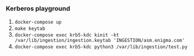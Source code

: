 ### Kerberos playground

1. `docker-compose up`
2. `make keytab`
3. `docker-compose exec krb5-kdc kinit -kt /var/lib/ingestion/ingestion.keytab 'INGESTION/asm.enigma.com'`
4. `docker-compose exec krb5-kdc python3 /var/lib/ingestion/test.py`
